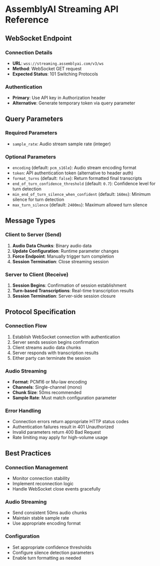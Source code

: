 # AssemblyAI Streaming API Reference

## WebSocket Endpoint

### Connection Details
- **URL**: `wss://streaming.assemblyai.com/v3/ws`
- **Method**: WebSocket GET request
- **Expected Status**: 101 Switching Protocols

### Authentication
- **Primary**: Use API key in Authorization header
- **Alternative**: Generate temporary token via query parameter

## Query Parameters

### Required Parameters
- `sample_rate`: Audio stream sample rate (integer)

### Optional Parameters
- `encoding` (default: `pcm_s16le`): Audio stream encoding format
- `token`: API authentication token (alternative to header auth)
- `format_turns` (default: `false`): Return formatted final transcripts
- `end_of_turn_confidence_threshold` (default: `0.7`): Confidence level for turn detection
- `min_end_of_turn_silence_when_confident` (default: `160ms`): Minimum silence for turn detection
- `max_turn_silence` (default: `2400ms`): Maximum allowed turn silence

## Message Types

### Client to Server (Send)
1. **Audio Data Chunks**: Binary audio data
2. **Update Configuration**: Runtime parameter changes
3. **Force Endpoint**: Manually trigger turn completion
4. **Session Termination**: Close streaming session

### Server to Client (Receive)
1. **Session Begins**: Confirmation of session establishment
2. **Turn-based Transcriptions**: Real-time transcription results
3. **Session Termination**: Server-side session closure

## Protocol Specification

### Connection Flow
1. Establish WebSocket connection with authentication
2. Server sends session begins confirmation
3. Client streams audio data chunks
4. Server responds with transcription results
5. Either party can terminate the session

### Audio Streaming
- **Format**: PCM16 or Mu-law encoding
- **Channels**: Single-channel (mono)
- **Chunk Size**: 50ms recommended
- **Sample Rate**: Must match configuration parameter

### Error Handling
- Connection errors return appropriate HTTP status codes
- Authentication failures result in 401 Unauthorized
- Invalid parameters return 400 Bad Request
- Rate limiting may apply for high-volume usage

## Best Practices

### Connection Management
- Monitor connection stability
- Implement reconnection logic
- Handle WebSocket close events gracefully

### Audio Streaming
- Send consistent 50ms audio chunks
- Maintain stable sample rate
- Use appropriate encoding format

### Configuration
- Set appropriate confidence thresholds
- Configure silence detection parameters
- Enable turn formatting as needed